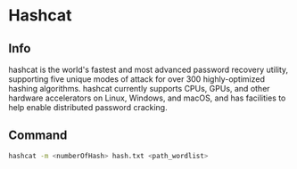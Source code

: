 # Hashcat

## Info
hashcat is the world's fastest and most advanced password recovery utility, supporting five unique modes of attack for over 300 highly-optimized hashing algorithms. hashcat currently supports CPUs, GPUs, and other hardware accelerators on Linux, Windows, and macOS, and has facilities to help enable distributed password cracking.


## Command
```bash 
hashcat -m <numberOfHash> hash.txt <path_wordlist>
```